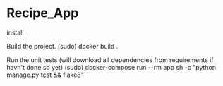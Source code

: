 # Recipe_App

install

Build the project.
(sudo) docker build .

Run the unit tests (will download all dependencies from requirements if havn't done so yet)
(sudo) docker-compose run --rm app sh -c "python manage.py test && flake8"
